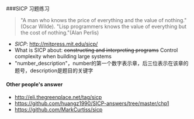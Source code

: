 ###SICP 习题练习
> "A man who knows the price of everything and the value of nothing."(Oscar Wilde).
> "Lisp programmers knows the value of everything but the cost of nothing."(Alan Perlis)

* *SICP*: http://mitpress.mit.edu/sicp/ 
* What is SICP about: ~~constructing and interpreting programs~~ Control complexity when building large systems
* "number_description"，number的第一个数字表示章，后三位表示在该章的题号，description是题目的关键字
 
#### Other people's answer
* http://eli.thegreenplace.net/tag/sicp
* https://github.com/huangz1990/SICP-answers/tree/master/chp1
* https://github.com/MarkCurtiss/sicp
